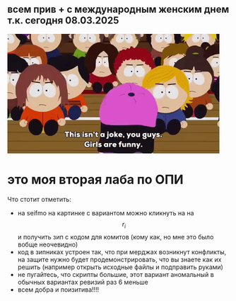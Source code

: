 ## всем прив + с международным женским днем т.к. сегодня 08.03.2025

![girls](images/SP_girls.gif)

# это моя вторая лаба по ОПИ
Что стотит отметить:
 - на seifmo на картинке с вариантом можно кликнуть на на $$r_i$$ и получить зип с кодом для комитов (кому как, но мне это было вобще неочевидно)
 - код в зипниках устроен так, что при мерджах возникнут конфликты, на защите нужно будет продемонстрировать, что вы знаете как их решить (например открыть исходные файлы и подправить руками)
 - не пугайтесь, что скрипты большие, этот вариант аномальный в обычных вариантах ревизий раз 6 меньше
 - всем добра и поизитива!!!!
